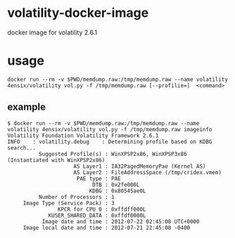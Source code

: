 # volatility-docker-image
docker image for volatility 2.6.1

# usage
``docker run --rm -v $PWD/memdump.raw:/tmp/memdump.raw --name volatility 4ensix/volatility vol.py -f /tmp/memdump.raw [--profilie=]  <command>``

## example
```
$ docker run --rm -v $PWD/memdump.raw:/tmp/memdump.raw --name volatility 4ensix/volatility vol.py -f /tmp/memdump.raw imageinfo
Volatility Foundation Volatility Framework 2.6.1
INFO    : volatility.debug    : Determining profile based on KDBG search...
          Suggested Profile(s) : WinXPSP2x86, WinXPSP3x86 (Instantiated with WinXPSP2x86)
                     AS Layer1 : IA32PagedMemoryPae (Kernel AS)
                     AS Layer2 : FileAddressSpace (/tmp/cridex.vmem)
                      PAE type : PAE
                           DTB : 0x2fe000L
                          KDBG : 0x80545ae0L
          Number of Processors : 1
     Image Type (Service Pack) : 3
                KPCR for CPU 0 : 0xffdff000L
             KUSER_SHARED_DATA : 0xffdf0000L
           Image date and time : 2012-07-22 02:45:08 UTC+0000
     Image local date and time : 2012-07-21 22:45:08 -0400
```
